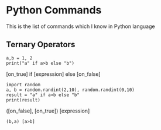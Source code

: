 # Python Commands
This is the list of commands which I know in Python language

## Ternary Operators
```
a,b = 1, 2
print("a" if a>b else "b")
```
[on_true] if [expression] else [on_false]

```
import random
a, b = random.randint(2,10), random.randint(0,10)
result = "a" if a>b else "b"
print(result)
```
([on_false], [on_true]) [expression]
```
(b,a) [a>b]
```